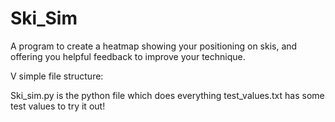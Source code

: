 # Ski_Sim

A program to create a heatmap showing your positioning on skis, and offering you helpful feedback to improve your technique.

V simple file structure:

Ski_sim.py is the python file which does everything
test_values.txt has some test values to try it out!
